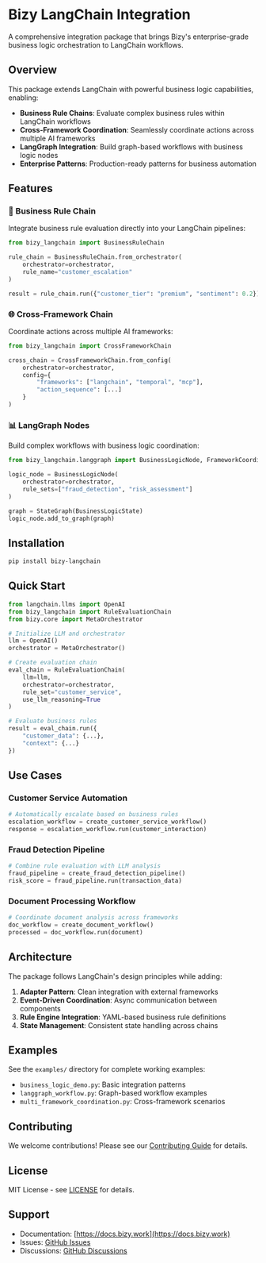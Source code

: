 # Bizy LangChain Integration

A comprehensive integration package that brings Bizy's enterprise-grade business logic orchestration to LangChain workflows.

## Overview

This package extends LangChain with powerful business logic capabilities, enabling:

- **Business Rule Chains**: Evaluate complex business rules within LangChain workflows
- **Cross-Framework Coordination**: Seamlessly coordinate actions across multiple AI frameworks
- **LangGraph Integration**: Build graph-based workflows with business logic nodes
- **Enterprise Patterns**: Production-ready patterns for business automation

## Features

### 🔗 Business Rule Chain
Integrate business rule evaluation directly into your LangChain pipelines:

```python
from bizy_langchain import BusinessRuleChain

rule_chain = BusinessRuleChain.from_orchestrator(
    orchestrator=orchestrator,
    rule_name="customer_escalation"
)

result = rule_chain.run({"customer_tier": "premium", "sentiment": 0.2})
```

### 🌐 Cross-Framework Chain
Coordinate actions across multiple AI frameworks:

```python
from bizy_langchain import CrossFrameworkChain

cross_chain = CrossFrameworkChain.from_config(
    orchestrator=orchestrator,
    config={
        "frameworks": ["langchain", "temporal", "mcp"],
        "action_sequence": [...]
    }
)
```

### 📊 LangGraph Nodes
Build complex workflows with business logic coordination:

```python
from bizy_langchain.langgraph import BusinessLogicNode, FrameworkCoordinatorNode

logic_node = BusinessLogicNode(
    orchestrator=orchestrator,
    rule_sets=["fraud_detection", "risk_assessment"]
)

graph = StateGraph(BusinessLogicState)
logic_node.add_to_graph(graph)
```

## Installation

```bash
pip install bizy-langchain
```

## Quick Start

```python
from langchain.llms import OpenAI
from bizy_langchain import RuleEvaluationChain
from bizy.core import MetaOrchestrator

# Initialize LLM and orchestrator
llm = OpenAI()
orchestrator = MetaOrchestrator()

# Create evaluation chain
eval_chain = RuleEvaluationChain(
    llm=llm,
    orchestrator=orchestrator,
    rule_set="customer_service",
    use_llm_reasoning=True
)

# Evaluate business rules
result = eval_chain.run({
    "customer_data": {...},
    "context": {...}
})
```

## Use Cases

### Customer Service Automation
```python
# Automatically escalate based on business rules
escalation_workflow = create_customer_service_workflow()
response = escalation_workflow.run(customer_interaction)
```

### Fraud Detection Pipeline
```python
# Combine rule evaluation with LLM analysis
fraud_pipeline = create_fraud_detection_pipeline()
risk_score = fraud_pipeline.run(transaction_data)
```

### Document Processing Workflow
```python
# Coordinate document analysis across frameworks
doc_workflow = create_document_workflow()
processed = doc_workflow.run(document)
```

## Architecture

The package follows LangChain's design principles while adding:

1. **Adapter Pattern**: Clean integration with external frameworks
2. **Event-Driven Coordination**: Async communication between components
3. **Rule Engine Integration**: YAML-based business rule definitions
4. **State Management**: Consistent state handling across chains

## Examples

See the `examples/` directory for complete working examples:

- `business_logic_demo.py`: Basic integration patterns
- `langgraph_workflow.py`: Graph-based workflow examples
- `multi_framework_coordination.py`: Cross-framework scenarios

## Contributing

We welcome contributions! Please see our [Contributing Guide](CONTRIBUTING.md) for details.

## License

MIT License - see [LICENSE](LICENSE) for details.

## Support

- Documentation: [https://docs.bizy.work](https://docs.bizy.work)
- Issues: [GitHub Issues](https://github.com/getfounded/bizy/issues)
- Discussions: [GitHub Discussions](https://github.com/getfounded/bizy/discussions)